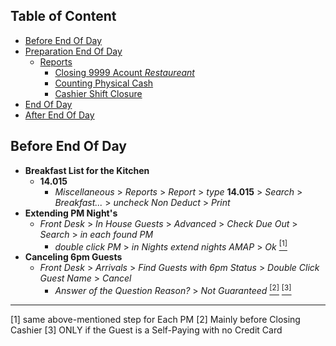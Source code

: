 ## Table of Content
- [Before End Of Day](#Before-End-Of-Day)
- [Preparation End Of Day](#Preparetion-End-Of-Day)
  - [Reports](#Reports)
    - [Closing 9999 Acount *Restaureant*](#Closing-9999-Account-*Restaurant*)
    - [Counting Physical Cash](#Counting-Physical-Cash)
    - [Cashier Shift Closure](#Cashier-Shift-Closure)
- [End Of Day](#End-Of-Day)
- [After End Of Day](#After-End-Of-Day)

## Before End Of Day
   - **Breakfast List for the Kitchen**
     - **14.015**
       - *Miscellaneous* > *Reports* > *Report* > *type* **14.015** > *Search* > *Breakfast...* > *uncheck Non Deduct* > *Print*
   - **Extending PM Night's**
     - *Front Desk* > *In House Guests* > *Advanced* > *Check Due Out*  > *Search* > *in each found PM*
       - *double click PM* > *in Nights extend nights AMAP* > *Ok*
  [<sup>[1]</sup>](#Note1)
   - **Canceling 6pm Guests**
     - *Front Desk* > *Arrivals* > *Find Guests with 6pm Status* > *Double Click Guest Name* > *Cancel*
       - *Answer of the Question Reason?* > *Not Guaranteed*
  [<sup>[2]</sup>](#Note2) [<sup>[3]</sup>](#Note3)




---
<span id="Note1">[1]</span> same above-mentioned step for Each PM
<span id="Note2">[2]</span> Mainly before  Closing Cashier
<span id="Note3">[3]</span> ONLY if the Guest is a Self-Paying with no Credit Card